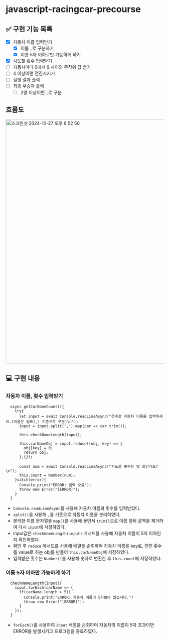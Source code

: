 # javascript-racingcar-precourse

## ✅ 구현 기능 목록

- [x] 자동차 이름 입력받기
  - [x] 이름 `,`로 구분하기
  - [x] 이름 5자 이하로만 가능하게 하기
- [x] 시도할 횟수 입력받기
- [ ] 자동차마다 0에서 9 사이의 무작위 값 받기
- [ ] 4 이상이면 전진시키기
- [ ] 실행 결과 출력
- [ ] 최종 우승자 출력
  - [ ] 2명 이상이면 `,`로 구분

## 흐름도

<img width="779" alt="스크린샷 2024-10-27 오후 8 52 50" src="https://github.com/user-attachments/assets/9d274ab5-d43d-40bd-8946-29d57ef992a7">

## 💻 구현 내용

### 자동차 이름, 횟수 입력받기

```
  async getCarNameCount(){
    try{
      let input = await Console.readLineAsync("경주할 자동차 이름을 입력하세요.(이름은 쉼표(,) 기준으로 구분)\n");
      input = input.split(',').map(car => car.trim());

      this.checkNameLength(input);

      this.carNameObj = input.reduce((obj, key) => {
        obj[key] = 0;
        return obj;
      },{});

      const num = await Console.readLineAsync("시도할 횟수는 몇 회인가요?\n");
      this.count = Number(num);
    }catch(error){
      Console.print("ERROR: 입력 오류");
      throw new Error("[ERROR]");
    }
  }
```

- `Console.readLineAsync`를 사용해 자동차 이름과 횟수를 입력받았다.
- `split()`을 사용해 `,`를 기준으로 자동차 이름을 분리하였다.
- 분리한 이름 문자열을 `map()`을 사용해 돌면서 `trim()`으로 이름 앞뒤 공백을 제거하여 다시 `input`에 저장하였다.
- input값은 `checkNameLength(input)` 메서드를 사용해 자동차 이름이 5자 이하인지 확인하였다.
- 확인 후 `reduce` 메서드를 사용해 배열을 순회하며 자동차 이름을 key로, 전진 횟수를 value로 하는 obj를 만들어 `this.carNameObj`에 저장하였다.
- 입력받은 횟수는 `Number()`를 사용해 숫자로 변환한 후 `this.count`에 저장하였다.

### 이름 5자 이하만 가능하게 하기

```
  checkNameLength(input){
    input.forEach(carName => {
      if(carName.length > 5){
        Console.print("ERROR: 자동차 이름이 5자보다 많습니다.")
        throw new Error("[ERROR]");
      }
    });
  }
```

- `forEach()`를 사용하여 `input` 배열을 순회하며 자동차의 이름이 5자 초과이면 ERROR를 발생시키고 프로그램을 종료하였다.

